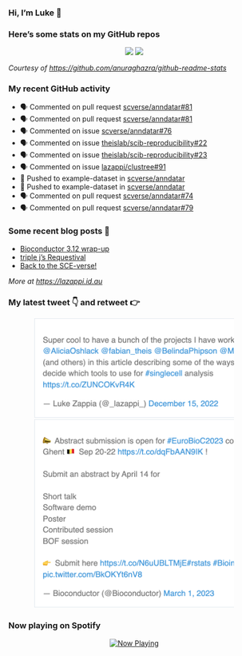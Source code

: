 
<!-- README.md is generated from README.Rmd. Please edit that file -->

### Hi, I’m Luke 👋

<!--
**lazappi/lazappi** is a ✨ _special_ ✨ repository because its `README.md` (this file) appears on your GitHub profile.

Here are some ideas to get you started:

- 🔭 I’m currently working on ...
- 🌱 I’m currently learning ...
- 👯 I’m looking to collaborate on ...
- 🤔 I’m looking for help with ...
- 💬 Ask me about ...
- 📫 How to reach me: ...
- 😄 Pronouns: ...
- ⚡ Fun fact: ...
-->

### Here’s some stats on my GitHub repos

<p align="center">

<img src="https://github-readme-stats.vercel.app/api?username=lazappi&count_private=true&show_icons=true&theme=buefy&hide_title=True">
<img src="https://github-readme-stats.vercel.app/api/top-langs/?username=lazappi&hide=html&theme=buefy&layout=compact">

</p>

*Courtesy of <https://github.com/anuraghazra/github-readme-stats>*

### My recent GitHub activity

  - 🗣 Commented on pull request
    [scverse/anndatar\#81](https://github.com/scverse/anndatar#81)
  - 🗣 Commented on pull request
    [scverse/anndatar\#81](https://github.com/scverse/anndatar#81)
  - 🗣 Commented on issue
    [scverse/anndatar\#76](https://github.com/scverse/anndatar#76)
  - 🗣 Commented on issue
    [theislab/scib-reproducibility\#22](https://github.com/theislab/scib-reproducibility#22)
  - 🗣 Commented on issue
    [theislab/scib-reproducibility\#23](https://github.com/theislab/scib-reproducibility#23)
  - 🗣 Commented on issue
    [lazappi/clustree\#91](https://github.com/lazappi/clustree#91)
  - 📨 Pushed to example-dataset in
    [scverse/anndatar](https://github.com/scverse/anndatar)
  - 📨 Pushed to example-dataset in
    [scverse/anndatar](https://github.com/scverse/anndatar)
  - 🗣 Commented on pull request
    [scverse/anndatar\#74](https://github.com/scverse/anndatar#74)
  - 🗣 Commented on pull request
    [scverse/anndatar\#79](https://github.com/scverse/anndatar#79)

### Some recent blog posts 📝

  - [Bioconductor 3.12
    wrap-up](https://lazappi.id.au/posts/2020-10-30-bioconductor-3-12-wrap-up/index.html)
  - [triple j’s
    Requestival](https://lazappi.id.au/posts/2020-07-11-requestival/index.html)
  - [Back to the
    SCE-verse\!](https://lazappi.id.au/posts/2020-05-12-back-to-the-sce-verse/index.html)

*More at <https://lazappi.id.au>*

### My latest tweet 👇 and retweet 👉


<p align="center">

<a href="https://twitter.com/_lazappi_/status/1603304759095607298">
<img src="https://github.com/lazappi/lazappi/raw/master/README_files/figure-gfm/tweets-1.png" width="400">
</a> <a href="https://twitter.com/_lazappi_/status/1631223906622226435">
<img src="https://github.com/lazappi/lazappi/raw/master/README_files/figure-gfm/tweets-2.png" width="400">
</a>

</p>

### Now playing on Spotify

<p align="center">

<a href="https://now-playing-profile.lazappi.vercel.app/now-playing?open">
<img src="https://now-playing-profile.lazappi.vercel.app/now-playing" width="256" height="64" alt="Now Playing">
</a>

</p>

